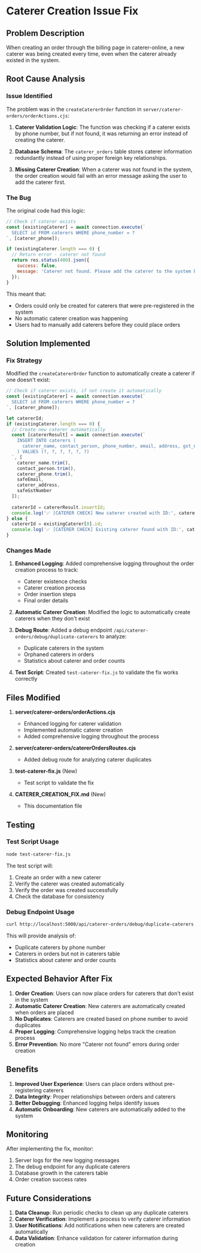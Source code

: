 # Caterer Creation Issue Fix

## Problem Description
When creating an order through the billing page in caterer-online, a new caterer was being created every time, even when the caterer already existed in the system.

## Root Cause Analysis

### Issue Identified
The problem was in the `createCatererOrder` function in `server/caterer-orders/orderActions.cjs`:

1. **Caterer Validation Logic**: The function was checking if a caterer exists by phone number, but if not found, it was returning an error instead of creating the caterer.

2. **Database Schema**: The `caterer_orders` table stores caterer information redundantly instead of using proper foreign key relationships.

3. **Missing Caterer Creation**: When a caterer was not found in the system, the order creation would fail with an error message asking the user to add the caterer first.

### The Bug
The original code had this logic:
```javascript
// Check if caterer exists
const [existingCaterer] = await connection.execute(`
  SELECT id FROM caterers WHERE phone_number = ?
`, [caterer_phone]);

if (existingCaterer.length === 0) {
  // Return error - caterer not found
  return res.status(400).json({
    success: false,
    message: 'Caterer not found. Please add the caterer to the system before creating orders.'
  });
}
```

This meant that:
- Orders could only be created for caterers that were pre-registered in the system
- No automatic caterer creation was happening
- Users had to manually add caterers before they could place orders

## Solution Implemented

### Fix Strategy
Modified the `createCatererOrder` function to automatically create a caterer if one doesn't exist:

```javascript
// Check if caterer exists, if not create it automatically
const [existingCaterer] = await connection.execute(`
  SELECT id FROM caterers WHERE phone_number = ?
`, [caterer_phone]);

let catererId;
if (existingCaterer.length === 0) {
  // Create new caterer automatically
  const [catererResult] = await connection.execute(`
    INSERT INTO caterers (
      caterer_name, contact_person, phone_number, email, address, gst_number
    ) VALUES (?, ?, ?, ?, ?, ?)
  `, [
    caterer_name.trim(),
    contact_person.trim(),
    caterer_phone.trim(),
    safeEmail,
    caterer_address,
    safeGstNumber
  ]);
  
  catererId = catererResult.insertId;
  console.log('✅ [CATERER CHECK] New caterer created with ID:', catererId);
} else {
  catererId = existingCaterer[0].id;
  console.log('✅ [CATERER CHECK] Existing caterer found with ID:', catererId);
}
```

### Changes Made

1. **Enhanced Logging**: Added comprehensive logging throughout the order creation process to track:
   - Caterer existence checks
   - Caterer creation process
   - Order insertion steps
   - Final order details

2. **Automatic Caterer Creation**: Modified the logic to automatically create caterers when they don't exist

3. **Debug Route**: Added a debug endpoint `/api/caterer-orders/debug/duplicate-caterers` to analyze:
   - Duplicate caterers in the system
   - Orphaned caterers in orders
   - Statistics about caterer and order counts

4. **Test Script**: Created `test-caterer-fix.js` to validate the fix works correctly

## Files Modified

1. **server/caterer-orders/orderActions.cjs**
   - Enhanced logging for caterer validation
   - Implemented automatic caterer creation
   - Added comprehensive logging throughout the process

2. **server/caterer-orders/catererOrdersRoutes.cjs**
   - Added debug route for analyzing caterer duplicates

3. **test-caterer-fix.js** (New)
   - Test script to validate the fix

4. **CATERER_CREATION_FIX.md** (New)
   - This documentation file

## Testing

### Test Script Usage
```bash
node test-caterer-fix.js
```

The test script will:
1. Create an order with a new caterer
2. Verify the caterer was created automatically
3. Verify the order was created successfully
4. Check the database for consistency

### Debug Endpoint Usage
```bash
curl http://localhost:5000/api/caterer-orders/debug/duplicate-caterers
```

This will provide analysis of:
- Duplicate caterers by phone number
- Caterers in orders but not in caterers table
- Statistics about caterer and order counts

## Expected Behavior After Fix

1. **Order Creation**: Users can now place orders for caterers that don't exist in the system
2. **Automatic Caterer Creation**: New caterers are automatically created when orders are placed
3. **No Duplicates**: Caterers are created based on phone number to avoid duplicates
4. **Proper Logging**: Comprehensive logging helps track the creation process
5. **Error Prevention**: No more "Caterer not found" errors during order creation

## Benefits

1. **Improved User Experience**: Users can place orders without pre-registering caterers
2. **Data Integrity**: Proper relationships between orders and caterers
3. **Better Debugging**: Enhanced logging helps identify issues
4. **Automatic Onboarding**: New caterers are automatically added to the system

## Monitoring

After implementing the fix, monitor:
1. Server logs for the new logging messages
2. The debug endpoint for any duplicate caterers
3. Database growth in the caterers table
4. Order creation success rates

## Future Considerations

1. **Data Cleanup**: Run periodic checks to clean up any duplicate caterers
2. **Caterer Verification**: Implement a process to verify caterer information
3. **User Notifications**: Add notifications when new caterers are created automatically
4. **Data Validation**: Enhance validation for caterer information during creation